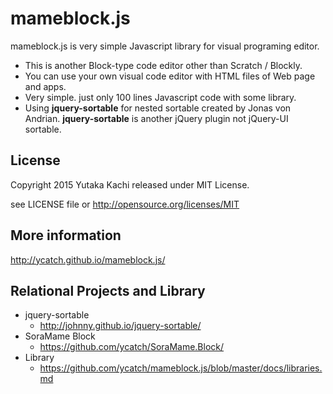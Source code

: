 # mameblock.js

mameblock.js is very simple Javascript library for visual programing editor.

- This is another Block-type code editor other than Scratch / Blockly.
- You can use your own visual code editor with HTML files of Web page and apps.
- Very simple. just only 100 lines Javascript code with some library.
- Using **jquery-sortable** for nested sortable created by Jonas von Andrian. **jquery-sortable** is another jQuery plugin not jQuery-UI sortable.


## License

Copyright 2015 Yutaka Kachi released under MIT License.

see LICENSE file or http://opensource.org/licenses/MIT


## More information

http://ycatch.github.io/mameblock.js/


## Relational Projects and Library

* jquery-sortable
  - http://johnny.github.io/jquery-sortable/
* SoraMame Block
  - https://github.com/ycatch/SoraMame.Block/
* Library
  - https://github.com/ycatch/mameblock.js/blob/master/docs/libraries.md


